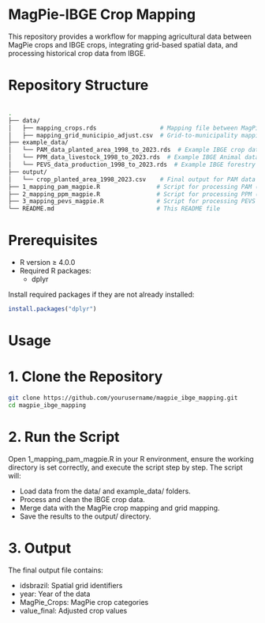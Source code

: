 # MagPie-IBGE Crop Mapping

This repository provides a workflow for mapping agricultural data between MagPie crops and IBGE crops, integrating grid-based spatial data, and processing historical crop data from IBGE.

# Repository Structure
```bash

.
├── data/                         
│   ├── mapping_crops.rds                  # Mapping file between MagPie and IBGE crops
│   ├── mapping_grid_municipio_adjust.csv  # Grid-to-municipality mapping file
├── example_data/                 
│   └── PAM_data_planted_area_1998_to_2023.rds  # Example IBGE crop data (planted area)
│   └── PPM_data_livestock_1998_to_2023.rds  # Example IBGE Animal data 
│   └── PEVS_data_production_1998_to_2023.rds  # Example IBGE forestry data 
├── output/                       
│   └── crop_planted_area_1998_2023.csv    # Final output for PAM data
├── 1_mapping_pam_magpie.R                # Script for processing PAM (Planted Area)
├── 2_mapping_ppm_magpie.R                # Script for processing PPM (Animal)
├── 3_mapping_pevs_magpie.R               # Script for processing PEVS (Forestry Extraction and Silviculture)
└── README.md                             # This README file
```

# Prerequisites
* R version ≥ 4.0.0
* Required R packages:
  * dplyr

Install required packages if they are not already installed:
```R
install.packages("dplyr")
```

# Usage
# 1. Clone the Repository
```bash
git clone https://github.com/yourusername/magpie_ibge_mapping.git
cd magpie_ibge_mapping
```

# 2. Run the Script
Open 1_mapping_pam_magpie.R in your R environment, ensure the working directory is set correctly, and execute the script step by step. The script will:

* Load data from the data/ and example_data/ folders.
* Process and clean the IBGE crop data.
* Merge data with the MagPie crop mapping and grid mapping.
* Save the results to the output/ directory.

# 3. Output
The final output file contains:

* idsbrazil: Spatial grid identifiers
* year: Year of the data
* MagPie_Crops: MagPie crop categories
* value_final: Adjusted crop values
